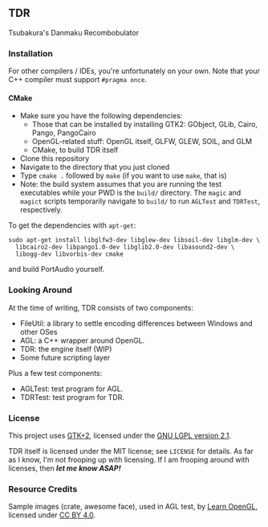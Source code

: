 ## TDR

Tsubakura's Danmaku Recombobulator

### Installation

For other compilers / IDEs, you're unfortunately on your own. Note that your C++ compiler must support `#pragma once`.

#### CMake

* Make sure you have the following dependencies:
  * Those that can be installed by installing GTK2: GObject, GLib, Cairo, Pango, PangoCairo
  * OpenGL-related stuff: OpenGL itself, GLFW, GLEW, SOIL, and GLM
  * CMake, to build TDR itself
* Clone this repository
* Navigate to the directory that you just cloned
* Type `cmake .` followed by `make` (if you want to use `make`, that is)
* Note: the build system assumes that you are running the test executables while your PWD is the `build/` directory. The `magic` and `magict` scripts temporarily navigate to `build/` to run `AGLTest` and `TDRTest`, respectively.

To get the dependencies with `apt-get`:

    sudo apt-get install libglfw3-dev libglew-dev libsoil-dev libglm-dev \
      libcairo2-dev libpango1.0-dev libglib2.0-dev libasound2-dev \
      libogg-dev libvorbis-dev cmake

and build PortAudio yourself.

### Looking Around

At the time of writing, TDR consists of two components:

* FileUtil: a library to settle encoding differences between Windows and other OSes
* AGL: a C++ wrapper around OpenGL.
* TDR: the engine itself (WIP)
* Some future scripting layer

Plus a few test components:

* AGLTest: test program for AGL.
* TDRTest: test program for TDR.

### License

This project uses [GTK+2](http://www.gtk.org/), licensed under the [GNU LGPL version 2.1](http://www.gnu.org/licenses/old-licenses/lgpl-2.1.html).

TDR itself is licensed under the MIT license; see `LICENSE` for details. As far as I know, I'm not frooping up with licensing. If I am frooping around with licenses, then ***let me know ASAP!***

### Resource Credits

Sample images (crate, awesome face), used in AGL test, by [Learn OpenGL](http://www.learnopengl.com), licensed under [CC BY 4.0](https://creativecommons.org/licenses/by/4.0/).
